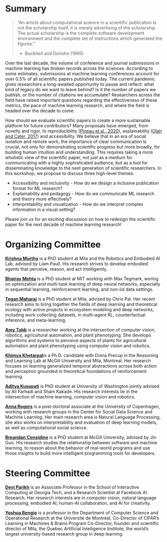 # Summary

> “An article about computational science in a scientific publication is not the scholarship itself, it is merely advertising of the scholarship. The actual scholarship is the complete software development environment and the complete set of instructions which generated the figures.”
> - Buckheit and Donoho (1995)

Over the last decade, the volume of conference and journal submissions in machine learning has broken records across the sciences. According to some estimates, submissions at machine learning conferences account for over 0.5% of all scientific papers published today. The current pandemic gives researchers a long-awaited opportunity to pause and reflect: what kind of legacy do we want to leave behind? Is it the number of papers we publish, or the number of citations we accumulate? Researchers across the field have raised important questions regarding the effectiveness of these metrics, the pace of machine learning research, and where the field is headed over the decade to come.

How should we evaluate scientific papers to create a more sustainable platform for future contributors? Many proposals have emerged, from novelty and rigor, to reproducibility ([Pineau et al., 2020](https://arxiv.org/pdf/2003.12206.pdf)), explainability ([Olah and Cater, 2017](https://distill.pub/2017/research-debt/)) and accessibility. We believe that in an era of social isolation and remote work, the importance of clear communication is crucial, not only for demonstrating scientific progress but more broadly, for building human intuition and understanding. This requires taking a more wholistic view of the scientific paper, not just as a medium for communicating with a highly sophisticated audience, but as a tool for disseminating knowledge to the next generation of scientific researchers. In this workshop, we propose to discuss three high-level themes:

* Accessibility and inclusivity - How do we design a inclusive publication format for ML research?
* Explainability and pedagogy - How do we communicate ML research and theory more effectively?
* Interpretability and visualization - How do we interpret complex information in a visual setting?

Please join us for an exciting discussion on how to redesign the scientific paper for the next decade of machine learning research!

# Organizing Committee

[**Krishna Murthy**](https://krrish94.github.io/) is a PhD student at Mila and the Robotics and Embodied AI Lab, advised by Liam Paull. His research strives to develop embodied agents that perceive, reason, and act intelligently.

[**Bhairav Mehta**](https://bhairavmehta95.github.io/) is a PhD student at MIT working with Max Tegmark, woring on optimization and multi-task learning of deep neural networks, especially in sequential learning, reinforcement learning, and non-iid data settings. 

[**Tegan Maharaj**](http://www.teganmaharaj.com/) is a PhD student at Mila, advised by Chris Pal. Her recent research aims to bring together the fields of deep learning and theoretical ecology with active projects in ecosystem modeling and deep networks, including work collecting datasets, in multi-agent RL, counterfactual inference, and meta-learning. 

[**Amy Tabb**](https://amytabb.com/) is a researcher working at the intersection of computer vision, robotics, agricultural automation, and plant phenotyping. She develops algorithms and systems to perceive aspects of plants for agricultural automation and plant phenotyping using computer vision and robotics.

[**Khimya Khetarpal**](https://kkhetarpal.github.io/)is a Ph.D. candidate with Doina Precup in the Reasoning and Learning Lab at McGill University and Mila, Montreal. Her research focuses on learning generalized temporal abstractions across both action and perception grounded in theoretical foundations of reinforcement learning.

[**Aditya Kusupati**](https://homes.cs.washington.edu/~kusupati/) is PhD student at University of Washington jointly advised by Ali Farhadi and Sham Kakade. His research interests lie in the intersection of machine learning, computer vision and robotics.

[**Anna Rogers**](https://annargrs.github.io/) is a post-doctoral associate at the University of Copenhagen, working with research groups in the Center for Social Data Science and Machine Learning. Her main research area is Natural Language Processing, she also works on interpretability and evaluation of deep learning models, as well as computational social science.

[**Breandan Considine**](https://breandan.net/) is a PhD student at McGill University, advised by Jin Guo. His research studies the relationship between software and machine learning, to reason about the behavior of real-world programs and use those insights to build more intelligent programming tools for developers.

# Steering Committee

[**Devi Parikh**](https://www.cc.gatech.edu/~parikh/) is an Associate Professor in the School of Interactive Computing at Georgia Tech, and a Research Scientist at Facebook AI Research. Her research interests are in computer vision, natural language processing, embodied AI, human-AI collaboration, and AI for creativity.

[**Yoshua Bengio**](https://yoshuabengio.org/) is a professor in the Department of Computer Science and Operational Research at the Université de Montréal, Co-Director of CIFAR’s Learning in Machines & Brains Program Co-Director, founder and scientific director of Mila, the Quebec Artificial Intelligence Institute, the world’s largest university-based research group in deep learning.
